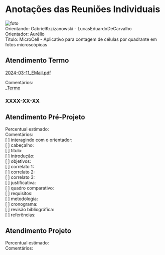 # Anotações das Reuniões Individuais  

![foto](foto.png "foto")  
Orientando: GabrielKrzizanowski - LucasEduardoDeCarvalho  
Orientador: Aurélio  
Título: MicroCell - Aplicativo para contagem de células por quadrante em fotos microscópicas  

## Atendimento Termo  

[2024-03-11_EMail.pdf](2024-03-11_EMail.pdf)  

Comentários:  
[_Termo](_Termo.pdf "_Termo")  

### XXXX-XX-XX

## Atendimento Pré-Projeto  

Percentual estimado:  
Comentários:  
[ ] interagindo com o orientador:  
[ ] cabeçalho:  
[ ] título:  
[ ] introdução:  
[ ] objetivos:  
[ ] correlato 1:  
[ ] correlato 2:  
[ ] correlato 3:  
[ ] justificativa:  
[ ] quadro comparativo:  
[ ] requisitos:  
[ ] metodologia:  
[ ] cronograma:  
[ ] revisão bibliográfica:  
[ ] referências:  

## Atendimento Projeto  

Percentual estimado:  
Comentários:  
